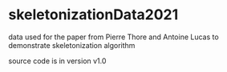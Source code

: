 # skeletonizationData2021
data used for the paper from Pierre Thore and Antoine Lucas to demonstrate skeletonization algorithm

source code is in version v1.0
